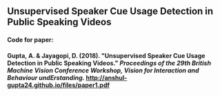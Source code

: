 ## Unsupervised Speaker Cue Usage Detection in Public Speaking Videos

#### Code for paper:
#### Gupta, A. & Jayagopi, D. (2018). "Unsupervised Speaker Cue Usage Detection in Public Speaking Videos." *Proceedings of the 29th British Machine Vision Conference Workshop, Vision for Interaction and Behaviour undErstanding.* http://anshul-gupta24.github.io/files/paper1.pdf


